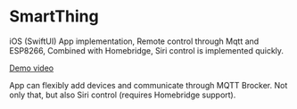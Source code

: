 # SmartThing
iOS (SwiftUI) App implementation, Remote control through Mqtt and ESP8266, Combined with Homebridge, Siri control is implemented quickly.


[Demo video][video-link]

App can flexibly add devices and communicate through MQTT Brocker. Not only that, but also Siri control (requires Homebridge support).

[video-link]: <https://youtu.be/frPVWwqE5Ck>
